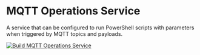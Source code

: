 # MQTT Operations Service
A service that can be configured to run PowerShell scripts with parameters when triggered by MQTT topics and payloads.

[![Build MQTT Operations Service](https://github.com/danwale/MQTTOperationsService/actions/workflows/dotnet.yml/badge.svg)](https://github.com/danwale/MQTTOperationsService/actions/workflows/dotnet.yml)
